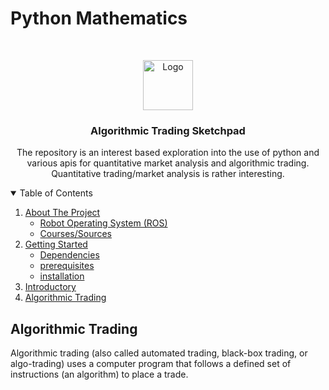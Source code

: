 # Python Mathematics

<br />
<p align="center">
  <a href="https://github.com/othneildrew/Best-README-Template">
    <img src="images/logo.png" alt="Logo" width="80" height="80">
  </a>

  <h3 align="center">Algorithmic Trading Sketchpad</h3>

  <p align="center">
    The repository is an interest based exploration into the use of python and various apis for quantitative market analysis and algorithmic trading. Quantitative trading/market analysis is rather interesting.

  </p>
</p>

 <!--
 *** LINKS TO BE ADDED TO THE ABOVE HEADER ***
    <a href="https://github.com/othneildrew/Best-README-Template"><strong>Explore the docs »</strong></a>
    <br />
    <br />
    <a href="https://github.com/othneildrew/Best-README-Template">View Demo</a>
    ·
    <a href="https://github.com/othneildrew/Best-README-Template/issues">Report Bug</a>
    ·
    <a href="https://github.com/othneildrew/Best-README-Template/issues">Request Feature</a> -->

<!-- TABLE OF CONTENTS -->
<details open="open">
  <summary>Table of Contents</summary>
  <ol>
    <li>
      <a href="#about-the-project">About The Project</a>
      <ul>
        <li><a href="#ros">Robot Operating System (ROS)<a/></li>
        <li><a href="#courses">Courses/Sources</a></li>
      </ul>
    </li>
    <li>
      <a href="#getting-started">Getting Started</a>
      <ul>
        <li><a href="#dependencies">Dependencies</a></li>
        <li><a href="#prerequisites">prerequisites</a></li>
        <li><a href="#installation">installation</a></li>
      </ul>
    </li>
    <li>
      <a href="#ros-basics">Introductory</a>
    </li>
    <li><a href="#Algorithmic-Trading">Algorithmic Trading</a></li>
  </ol>
</details>
  </ol>
</details>

## Algorithmic Trading
Algorithmic trading (also called automated trading, black-box trading, or algo-trading) uses a computer program that follows a defined set of instructions (an algorithm) to place a trade. 

